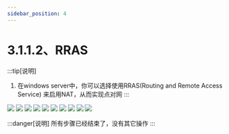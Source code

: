 ```yaml
---
sidebar_position: 4
---
```


# 3.1.1.2、RRAS

:::tip[说明]

1. 在windows server中，你可以选择使用RRAS(Routing and Remote Access Service) 来启用NAT，从而实现点对网
:::

![](./img/rras1.png)
![](./img/rras2.png)
![](./img/rras3.png)
![](./img/rras4.png)
![](./img/rras5.png)
![](./img/rras6.png)
![](./img/rras7.png)
![](./img/rras8.png)
![](./img/rras9.png)
![](./img/rras10.png)


:::danger[说明]
所有步骤已经结束了，没有其它操作
:::